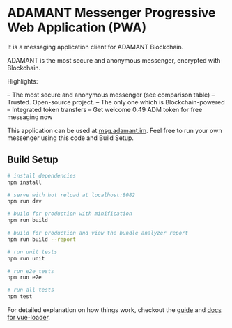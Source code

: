 # ADAMANT Messenger Progressive Web Application (PWA)

It is a messaging application client for ADAMANT Blockchain.

ADAMANT is the most secure and anonymous messenger, encrypted with Blockchain.

Highlights:

– The most secure and anonymous messenger (see comparison table)
– Trusted. Open-source project.
– The only one which is Blockchain-powered
– Integrated token transfers
– Get welcome 0.49 ADM token for free messaging now

This application can be used at [msg.adamant.im](https://msg.adamant.im/). Feel free to run your own messenger using this code and Build Setup.

## Build Setup

``` bash
# install dependencies
npm install

# serve with hot reload at localhost:8082
npm run dev

# build for production with minification
npm run build

# build for production and view the bundle analyzer report
npm run build --report

# run unit tests
npm run unit

# run e2e tests
npm run e2e

# run all tests
npm test
```

For detailed explanation on how things work, checkout the [guide](http://vuejs-templates.github.io/webpack/) and [docs for vue-loader](http://vuejs.github.io/vue-loader).
